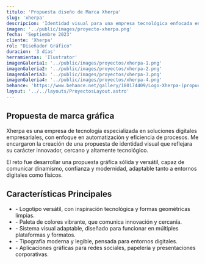 ```yaml
---
titulo: 'Propuesta diseño de Marca Xherpa'
slug: 'xherpa'
descripcion: 'Identidad visual para una empresa tecnológica enfocada en soluciones digitales, con una propuesta gráfica moderna, versátil y orientada a comunicar innovación y cercanía en entornos digitales.'
imagen: '../public/images/proyecto-xherpa.png'
fecha: 'Septiembre 2023'
cliente: 'Xherpa'
rol: "Diseñador Gráfico"
duracion: '3 días'
herramientas: 'Ilustrator'
imagenGaleria1: '../public/images/proyectos/xherpa-1.png'
imagenGaleria2: '../public/images/proyectos/xherpa-2.png'
imagenGaleria3: '../public/images/proyectos/xherpa-3.png'
imagenGaleria4: '../public/images/proyectos/xherpa-4.png'
behance: 'https://www.behance.net/gallery/180174409/Logo-Xherpa-(propuesta)'
layout: '../../layouts/ProyectosLayout.astro'
---
```


<h2 class="text-[var(--rojo-principal)] text-4xl font-semibold mb-8">
				Propuesta de marca gráfica
			</h2>
			<p class="text-white text-lg">
				Xherpa es una empresa de tecnología especializada en soluciones digitales 
                empresariales, con enfoque en automatización y eficiencia de procesos. 
                Me encargaron la creación de una propuesta de identidad visual que reflejara
                su carácter innovador, cercano y altamente tecnológico.
			</p>
			<p class="text-white text-lg mt-4">
				El reto fue desarrollar una propuesta gráfica sólida y versátil, capaz de
                comunicar dinamismo, confianza y modernidad, adaptable tanto a entornos 
                digitales como físicos.
			</p>
			<h2
				class="text-[var(--rojo-principal)] text-4xl font-semibold mt-16 mb-8"
			>
				Características Principales
			</h2>
			<ul class="text-white text-lg">
				<li>
					- Logotipo versátil, con inspiración tecnológica y formas geométricas limpias.
				</li>
				<li>
					- Paleta de colores vibrante, que comunica innovación y cercanía.
				</li>
				<li>
					- Sistema visual adaptable, diseñado para funcionar en múltiples plataformas y formatos.
				</li>
				<li>
					- Tipografía moderna y legible, pensada para entornos digitales.
				</li>
				<li>
					- Aplicaciones gráficas para redes sociales, papelería y presentaciones corporativas.
				</li>
			</ul>